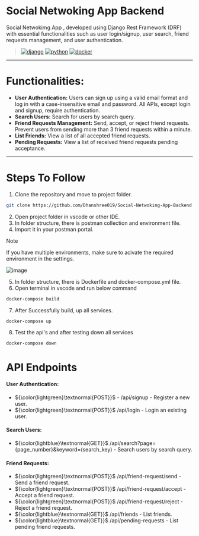 # Social Netwoking App Backend
Social Netwokimg App , developed using Django Rest Framework (DRF) with essential functionalities such as user login/signup, user search, friend requests management, and user authentication.
>[![django](https://img.shields.io/badge/Django-092E20.svg?style=flat&logo=django&logoColor=white)](https://www.djangoproject.com/)
[![python](https://img.shields.io/badge/Python-3776AB.svg?style=flat&logo=Python&logoColor=white)](https://www.python.org/)
[![docker](https://img.shields.io/badge/Docker-2496ED.svg?style=flat&logo=Docker&logoColor=white)](https://hub.docker.com/r/zeroxeli/readme-ai)

---
# Functionalities:

- **User Authentication:** Users can sign up using a valid email format and log in with a case-insensitive email and password. All APIs, except login and signup, require authentication.
- **Search Users:** Search for users by search query.
- **Friend Requests Management:** Send, accept, or reject friend requests. Prevent users from sending more than 3 friend requests within a minute.
- **List Friends:** View a list of all accepted friend requests.
- **Pending Requests:** View a list of received friend requests pending acceptance.

---
# Steps To Follow
1. Clone the repository and move to project folder.
```sh
git clone https://github.com/Dhanshree019/Social-Netwoking-App-Backend.git
```
2. Open project folder in vscode or other IDE.
3. In folder structure, there is postman collection and environment file.
4. Import it in your postman portal.
> [!Note]
> If you have multiple environments, make sure to acivate the required environment in the settings.

![image](https://github.com/user-attachments/assets/1200114f-c937-4fb8-ae0f-26aaf674debc)


5. In folder structure, there is Dockerfile and docker-compose.yml file.
6. Open terminal in vscode and run below command
```sh
docker-compose build
```
7. After Successfully build, up all services.
```sh
docker-compose up 
```
8. Test the api's and after testing down all services
```sh
docker-compose down
```

# API Endpoints
#### User Authentication:
- ${\color{lightgreen}\textnormal{POST}}$ - /api/signup - Register a new user.
- ${\color{lightgreen}\textnormal{POST}}$ /api/login - Login an existing user.

#### Search Users:
- ${\color{lightblue}\textnormal{GET}}$ /api/search?page={page_number}&keyword=(search_key) - Search users by search query.

#### Friend Requests:
- ${\color{lightgreen}\textnormal{POST}}$ /api/friend-request/send - Send a friend request.
- ${\color{lightgreen}\textnormal{POST}}$ /api/friend-request/accept - Accept a friend request.
- ${\color{lightgreen}\textnormal{POST}}$ /api/friend-request/reject - Reject a friend request.
- ${\color{lightblue}\textnormal{GET}}$  /api/friends - List friends.
- ${\color{lightblue}\textnormal{GET}}$  /api/pending-requests - List pending friend requests.
